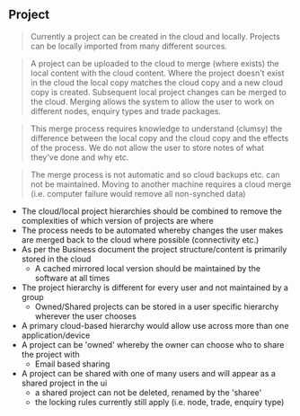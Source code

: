 ## Project

> Currently a project can be created in the cloud and locally. Projects can be locally imported from many different sources. 

> A project can be uploaded to the cloud to merge (where exists) the local content with the cloud content. Where the project doesn't exist in the cloud the local copy matches the cloud copy and a new cloud copy is created. Subsequent local project changes can be merged to the cloud. Merging allows the system to allow the user to work on different nodes, enquiry types and trade packages.

> This merge process requires knowledge to understand (clumsy) the difference between the local copy and the cloud copy and the effects of the process. We do not allow the user to store notes of what they've done and why etc.

> The merge process is not automatic and so cloud backups etc. can not be maintained. Moving to another machine requires a cloud merge (i.e. computer failure would remove all non-synched data)

- The cloud/local project hierarchies should be combined to remove the complexities of which version of projects are where
- The process needs to be automated whereby changes the user makes are merged back to the cloud where possible (connectivity etc.)
- As per the Business document the project structure/content is primarily stored in the cloud
  - A cached mirrored local version should be maintained by the software at all times
- The project hierarchy is different for every user and not maintained by a group
  - Owned/Shared projects can be stored in a user specific hierarchy wherever the user chooses
- A primary cloud-based hierarchy would allow use across more than one application/device
- A project can be 'owned' whereby the owner can choose who to share the project with
  - Email based sharing
- A project can be shared with one of many users and will appear as a shared project in the ui
  - a shared project can not be deleted, renamed by the 'sharee'
  - the locking rules currently still apply (i.e. node, trade, enquiry type)
